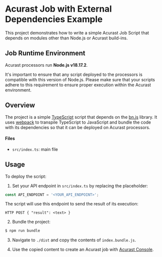 # Acurast Job with External Dependencies Example

This project demonstrates how to write a simple Acurast Job Script that depends on modules other than Node.js or Acurast build-ins.

## Job Runtime Environment

Acurast processors run **Node.js v18.17.2**.

It's important to ensure that any script deployed to the processors is compatible with this version of Node.js. Please make sure that your scripts adhere to this requirement to ensure proper execution within the Acurast environment.

## Overview

The project is a simple [TypeScript](https://www.typescriptlang.org/) script that depends on the [bn.js](https://github.com/indutny/bn.js) library. It uses [webpack](https://webpack.js.org/) to transpile TypeScript to JavaScript and bundle the code with its dependencies so that it can be deployed on Acurast processors.

#### Files
- `src/index.ts`: main file

## Usage

To deploy the script:

1. Set your API endpoint in `src/index.ts` by replacing the placeholder:
```typescript
const API_ENDPOINT = '<YOUR_API_ENDPOINT>';
```

The script will use this endpoint to send the result of its execution:
```
HTTP POST { "result": <text> }
```

2. Bundle the project:
```bash
$ npm run bundle
```

3. Navigate to `./dist` and copy the contents of `index.bundle.js`.

4. Use the copied content to create an Acurast job with [Acurast Console](https://console.acurast.com/).

